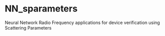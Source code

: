 # NN_sparameters
Neural Network Radio Frequency applications for device verification using Scattering Parameters
